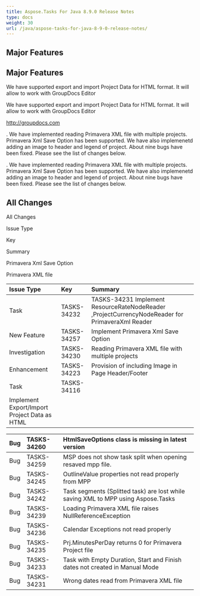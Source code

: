 ```yaml
---
title: Aspose.Tasks For Java 8.9.0 Release Notes
type: docs
weight: 30
url: /java/aspose-tasks-for-java-8-9-0-release-notes/
---
```


## **Major Features**
## **Major Features**
We
have supported export and import Project Data for HTML format. It will 
allow to work with GroupDocs Editor 

We
have supported export and import Project Data for HTML format. It will 
allow to work with GroupDocs Editor

<http://groupdocs.com>

. We have implemented reading Primavera XML file with multiple 
projects. Primavera Xml Save Option has been supported. We have also 
implemenetd adding an image to header and legend of project. About nine 
bugs have been fixed. Please see the list of changes below. 

. We have implemented reading Primavera XML file with multiple 
projects. Primavera Xml Save Option has been supported. We have also 
implemenetd adding an image to header and legend of project. About nine 
bugs have been fixed. Please see the list of changes below.
## **All Changes**
All Changes

Issue Type

Key

Summary

Primavera Xml Save Option

Primavera XML file

|**Issue Type** |**Key** |**Summary** |
| :- | :- | :- |
|Task |TASKS-34232 |TASKS-34231 Implement ResourceRateNodeReader ,ProjectCurrencyNodeReader for PrimaveraXml Reader |
|New Feature |TASKS-34257 |Implement Primavera Xml Save Option |
|Investigation |TASKS-34230 |Reading Primavera XML file with multiple projects |
|Enhancement |TASKS-34223 |Provision of including Image in Page Header/Footer |
|Task |TASKS-34116 ||
Implement Export/Import Project Data as HTML |

|Bug |TASKS-34260 |HtmlSaveOptions class is missing in latest version |
| :- | :- | :- |
|Bug |TASKS-34259 |MSP does not show task split when opening resaved mpp file. |
|Bug |TASKS-34245 |OutlineValue properties not read properly from MPP |
|Bug |TASKS-34242 |Task segments (Splitted task) are lost while saving XML to MPP using Aspose.Tasks |
|Bug |TASKS-34239 |Loading Primavera XML file raises NullReferenceException |
|Bug |TASKS-34236 |Calendar Exceptions not read properly |
|Bug |TASKS-34235 |Prj.MinutesPerDay returns 0 for Primavera Project file |
|Bug |TASKS-34233 |Task with Empty Duration, Start and Finish dates not created in Manual Mode |
|Bug |TASKS-34231 |Wrong dates read from Primavera XML file |

